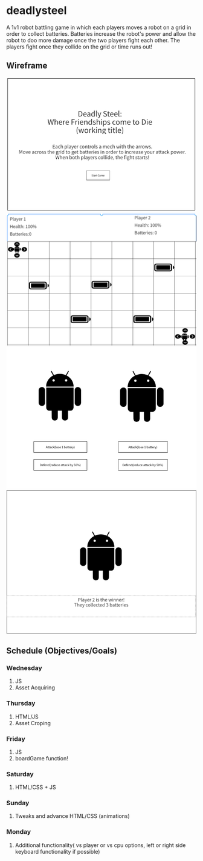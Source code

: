 # deadlysteel
A 1v1 robot battling game in which each players moves a robot on a grid in order to collect batteries. Batteries increase the robot's power and allow the robot to doo more damage once the two players fight each other. The players fight once they collide on the grid or time runs out!


## Wireframe 
![title](./assets/wireframe/title_screen.png)
![grid](./assets/wireframe/grid_battle.png)
![battle](./assets/wireframe/battle_screen.png)
![victory](./assets/wireframe/victory_screen.png)

## Schedule (Objectives/Goals)
### Wednesday
1. JS
2. Asset Acquiring

### Thursday
1. HTML/JS
2. Asset Croping 

### Friday
1. JS
2. boardGame function! 

### Saturday
1. HTML/CSS + JS

### Sunday
1. Tweaks and advance HTML/CSS (animations)

### Monday
1. Additional functionality( vs player or vs cpu options, left or right side keyboard functionality if possible)